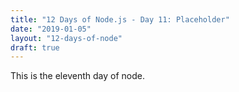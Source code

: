 ```yaml
---
title: "12 Days of Node.js - Day 11: Placeholder"
date: "2019-01-05"
layout: "12-days-of-node"
draft: true
---
```


This is the eleventh day of node.
